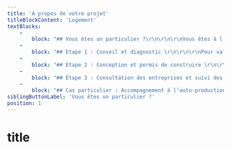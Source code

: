 ```yaml
---
title: 'A propos de votre projet'
titleBlockContent: 'Logement'
textBlocks:
    -
        block: "## Vous êtes un particulier ?\r\n\r\n\r\nVous êtes à l’étroit ? Votre bien est mal isolé ? Vous manquez de lumière ?\r\n\r\nVous souhaitez rénover ou construire votre futur logement ?\r\n\r\n**Faites vous accompagner par un architecte !** \r\nCe professionnel sera le garant de la qualité et du respect de vos contraintes. \r\nIl sera votre interlocuteur unique, défenseur de vos intérêts en toute transparence.\r\n\r\n\r\nDu coup de pouce à la prise en main totale de la réalisation de votre projet, consultez les différentes offres de service proposées par l’agence d’architecture Roselyne Laurent.\r\n\r\nVoir aussi : [pourquoi faire appel à un architecte ?](https://www.architectes.org/un-architecte-pourquoi-comment) CNOA.\r\n\r\n"
    -
        block: "## Etape 1 : Conseil et diagnostic \r\n\r\n\r\nPour valider l’achat d’un bien, vérifiez vos idées auprès d’un professionnel.\r\n\r\nEtre accompagné tôt dans votre projet est la clé de la réussite ! \r\n\r\nJe vous rencontre et visite votre bien. \r\nAprès l’écoute attentive de votre programme,** je vérifie la faisabilité de votre projet**.\r\n\r\nJ’évalue l'état et le potentiel du bien que vous souhaitez rénovez.\r\n\r\nEnfin** je vous explique la marche à suivre pour la suite de votre projet**.\r\n\r\nCoût : à partir de 180€.\r\n\r\n"
    -
        block: "## Etape 2 : Conception et permis de construire \r\n\r\n\r\nPour mettre en volume vos envies en cohérence avec votre budget, définir un planning et obtenir l’accord de votre mairie.\r\n\r\n**Optimisez l’espace, gagnez en qualité et en confort** grâce aux idées et à l’expérience de votre architecte !\r\n\r\nAprès validation de votre programme et des éventuelles études complémentaires, je vous propose plusieurs aménagements possibles, puis détaille la solution retenue. Ensemble, nous choisissons les matériaux et équipements techniques adaptés.\r\n\r\nSi nécessaire, j’établis les pièces utiles à la validation du dossier en mairie.\r\n\r\n\r\n__**Avis de client** _: \r\nRoselyne est à l'écoute des attentes, elle a bien évalué le potentiel de la maison. \r\nElle m'a fait 2 propositions, quand je n'arrivais pas à me projeter. \r\nAujourd'hui je suis très contente, c'est une autre maison dans laquelle je vis: lumière et espace.\r\nMerci Roselyne.\r\nM-N T_"
    -
        block: "## Etape 3 : Consultation des entreprises et suivi des travaux \r\n\r\n\r\nPour s’assurer du respect du budget et du planning, de la cohérence entre les devis et les plans, et de la qualité de la mise en oeuvre.\r\n\r\n**Laissez-vous guider et sécurisez financièrement** votre chantier grâce au suivi de votre chantier par votre architecte !\r\n\r\nJ’établie le dossier afin de faire chiffrer précisément vos travaux et vous assiste dans la consultation des entreprises. \r\n\r\nJe relie avec vous l’ensemble des devis, et vous aide à choisir les entreprises adaptées à votre projet. \r\n\r\nJe prépare le début du chantier et valide les détails d'exécution, les échantillons fournis. \r\n\r\nJe coordonne les intervenants lors des réunions hebdomadaires et rédige des compte rendus détaillés. \r\n\r\nJe vise les factures, vous assiste pour la clôture du chantier et la levée des éventuelles réserves.\r\n\r\n"
    -
        block: "## Cas particulier : Accompagnement à l’auto-production \r\n\r\n\r\nVous souhaitez réaliser vous même tout ou partie de vos travaux ?\r\n\r\nFacilitez-vous la vie et faites vous accompagner par un professionnel.\r\n\r\nJe vous assiste dans la conception de votre logement et vous prépare au mieux pour votre chantier. \r\n\r\n**Ensemble, nous optimisons et choisissons** les techniques constructives qui vous conviennent. \r\n\r\nLa prévention des risques et l’aide à la gestion de votre projet seront au coeur de nos échanges.\r\n\r\n\r\n__**Avis de client** _: \r\nAu delà de l'aspect administratif et de la gestion impeccable du dépôt de permis de construire (qui a été accepté à la première évaluation), ce qui nous as surtout plu c'est la réelle écoute du client qui nous as permis de concrétiser, à la fois, un projet qui nous ressemble, mais également d'apporter des améliorations notables auxquelles nous n'aurions pas pensé.\r\nBref nous sommes entièrement satisfaits de la prestation.\r\nO.C._"
siblingButtonLabel: 'Vous êtes un particulier ?'
position: 1
---
```


title
===












